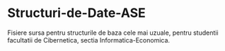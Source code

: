 # Structuri-de-Date-ASE
Fisiere sursa pentru structurile de baza cele mai uzuale, pentru studentii facultatii de Cibernetica, sectia Informatica-Economica.
